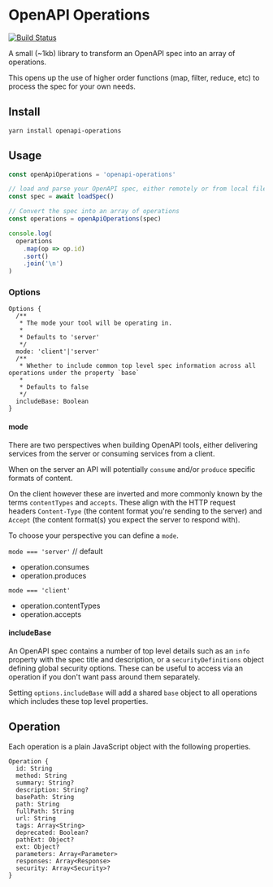 # OpenAPI Operations

[![Build Status](https://travis-ci.org/mikestead/openapi-operations.svg?branch=master)](https://travis-ci.org/mikestead/openapi-operations)

A small (~1kb) library to transform an OpenAPI spec into an array of operations.

This opens up the use of higher order functions (map, filter, reduce, etc)
to process the spec for your own needs.

## Install

```
yarn install openapi-operations
```

## Usage

```JavaScript
const openApiOperations = 'openapi-operations'

// load and parse your OpenAPI spec, either remotely or from local file system in Node
const spec = await loadSpec()

// Convert the spec into an array of operations
const operations = openApiOperations(spec)

console.log(
  operations
    .map(op => op.id)
    .sort()
    .join('\n')
)
```


### Options

```
Options {
  /**
   * The mode your tool will be operating in.
   *
   * Defaults to 'server'
   */
  mode: 'client'|'server'
  /**
   * Whether to include common top level spec information across all operations under the property `base`
   *
   * Defaults to false
   */
  includeBase: Boolean
}
```

#### mode

There are two perspectives when building OpenAPI tools, either
delivering services from the server or consuming services from a client.

When on the server an API will potentially `consume` and/or `produce`
specific formats of content.

On the client however these are inverted and more commonly known by the
terms `contentTypes` and `accepts`. These align with the HTTP request headers 
`Content-Type` (the content format you're sending to the server) and `Accept` 
(the content format(s) you expect the server to respond with).

To choose your perspective you can define a `mode`.

`mode === 'server'` // default

- operation.consumes
- operation.produces

`mode === 'client'`

- operation.contentTypes
- operation.accepts

#### includeBase

An OpenAPI spec contains a number of top level details such as an
`info` property with the spec title and description, or a
`securityDefinitions` object defining global security options. These
can be useful to access via an operation if you don't want pass around
them separately.

Setting `options.includeBase` will add a shared `base` object to all
operations which includes these top level properties.

## Operation

Each operation is a plain JavaScript object with the following properties.

```
Operation {
  id: String
  method: String
  summary: String?
  description: String?
  basePath: String
  path: String
  fullPath: String
  url: String
  tags: Array<String>
  deprecated: Boolean?
  pathExt: Object?
  ext: Object?
  parameters: Array<Parameter>
  responses: Array<Response>
  security: Array<Security>?
}

```